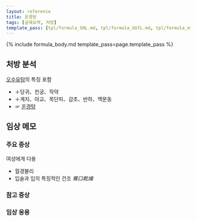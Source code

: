 ```yaml
---
layout: reference
title: 온경탕
tags: [금궤요략, 처방]
template_pass: [tpl/formula_SHL.md, tpl/formula_GGYL.md, tpl/formula_etc.md]
---
```


{% include formula_body.md template_pass=page.template_pass %}

## 처방 분석

[오수유탕]({{site.formulaurl}}/오수유탕)의 특징 포함
* ＋당귀、천궁、작약
* ＋계지、아교、목단피、감초、반하、맥문동
* ☞ [온경탕]({{site.formulaurl}}/온경탕)

## 임상 메모


### 주요 증상

여성에게 다용
* 월경불리
* 입술과 입의 특징적인 건조 _脣口乾燥_

### 참고 증상



### 임상 응용
